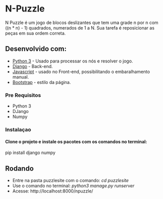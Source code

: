 # N-Puzzle

N Puzzle é um jogo de blocos deslizantes que tem uma grade n por n
com  ((n * n) - 1) quadrados, numerados de 1 a N. Sua tarefa é reposicionar as peças em sua ordem correta.

## Desenvolvido com:

* [Python 3](https://docs.python.org/3/) - Usado para processar os nós e resolver o jogo.
* [Django](https://docs.djangoproject.com/pt-br/2.1/) - Back-end.
* [Javascript](http://devdocs.io/javascript/) - usado no Front-end, possibilitando o embaralhamento manual.
* [Bootstrap](http://getbootstrap.com/docs/4.1/getting-started/introduction/) - estilo da página.

### Pre Requisitos
* Python 3
* DJango
* Numpy

### Instalaçao

#### Clone o projeto e instale os pacotes com os comandos no terminal:

  pip install django numpy

## Rodando
  * Entre na pasta puzzlesite com o comando: _cd puzzlesite_
  * Use o comando no terminal: _python3 manage.py runserver_
  * Acesse: http://localhost:8000/npuzzle/
